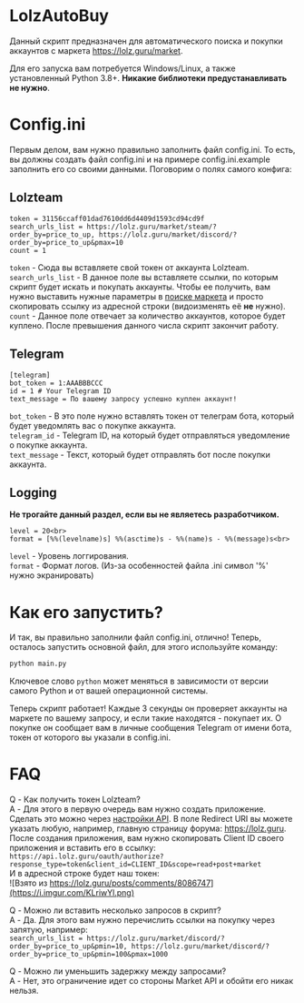 # LolzAutoBuy
Данный скрипт предназначен для автоматического поиска и покупки аккаунтов с маркета https://lolz.guru/market.

Для его запуска вам потребуется Windows/Linux, а также установленный Python 3.8+. **Никакие библиотеки предустанавливать не нужно**. 

# Config.ini
Первым делом, вам нужно правильно заполнить файл config.ini. То есть, вы должны создать файл config.ini и на примере config.ini.example заполнить его со своими данными. Поговорим о полях самого конфига:

## Lolzteam
```
token = 31156ccaff01dad7610dd6d4409d1593cd94cd9f
search_urls_list = https://lolz.guru/market/steam/?order_by=price_to_up, https://lolz.guru/market/discord/?order_by=price_to_up&pmax=10
count = 1
```
`token` - Сюда вы вставляете свой токен от аккаунта Lolzteam.<br>
`search_urls_list` - В данное поле вы вставляете ссылки, по которым скрипт будет искать и покупать аккаунты. Чтобы ее получить, вам  нужно выставить нужные параметры в [поиске маркета](https://lolz.guru/market/) и просто скопировать ссылку из адресной строки (видоизменять её **не** нужно).<br>
`count` - Данное поле отвечает за количество аккаунтов, которое будет куплено. После превышения данного числа скрипт закончит работу.
## Telegram
```
[telegram]
bot_token = 1:AAABBBCCC
id = 1 # Your Telegram ID
text_message = По вашему запросу успешно куплен аккаунт!
```
`bot_token` - В это поле нужно вставлять токен от телеграм бота, который будет уведомлять вас о покупке аккаунта.<br>
`telegram_id` - Telegram ID, на который будет отправляться уведомление о покупке аккаунта.<br>
`text_message` - Текст, который будет отправлять бот после покупки аккаунта.<br>
## Logging
**Не трогайте данный раздел, если вы не являетесь разработчиком.**
```
level = 20<br>
format = [%%(levelname)s] %%(asctime)s - %%(name)s - %%(message)s<br>
```
`level` - Уровень логгирования.<br>
`format` - Формат логов. (Из-за особенностей файла .ini символ '%' нужно экранировать)

# Как его запустить?

И так, вы правильно заполнили файл config.ini, отлично! Теперь, осталось запустить основной файл, для этого используйте команду:
```bash
python main.py
```
Ключевое слово `python` может меняться в зависимости от версии самого Python и от вашей операционной системы. 

Теперь скрипт работает! Каждые 3 секунды он проверяет аккаунты на маркете по вашему запросу, и если такие находятся - покупает их. О покупке он сообщает вам в личные сообщения Telegram от имени бота, токен от которого вы указали в config.ini.


# FAQ
Q - Как получить токен Lolzteam?<br>
A - Для этого в первую очередь вам нужно создать приложение. Сделать это можно через [настройки API](https://lolz.guru/account/api). В поле Redirect URI вы можете указать любую, например, главную страницу форума: https://lolz.guru. <br>
После создания приложения, вам нужно скопировать Client ID своего приложения и вставить его в ссылку: 
`https://api.lolz.guru/oauth/authorize?response_type=token&client_id=CLIENT_ID&scope=read+post+market`<br>
И в адресной строке будет наш токен:<br>
![Взято из https://lolz.guru/posts/comments/8086747](https://i.imgur.com/KLriwYl.png)

Q - Можно ли вставить несколько запросов в скрипт? <br>
A - Да. Для этого вам нужно перечислить ссылки на покупку через запятую, например:<br>
`search_urls_list = https://lolz.guru/market/discord/?order_by=price_to_up&pmin=10, https://lolz.guru/market/discord/?order_by=price_to_up&pmin=100&pmax=1000`

Q - Можно ли уменьшить задержку между запросами? <br>
A - Нет, это ограничение идет со стороны Market API и обойти его никак нельзя.
